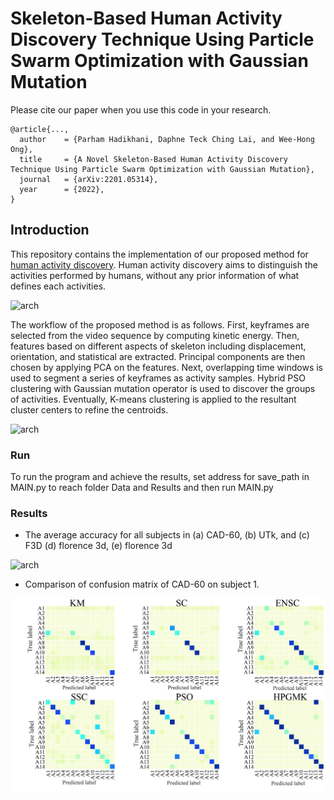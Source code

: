 # Skeleton-Based Human Activity Discovery Technique Using Particle Swarm Optimization with Gaussian Mutation

Please cite our paper when you use this code in your research.
```
@article{...,
  author    = {Parham Hadikhani, Daphne Teck Ching Lai, and Wee-Hong Ong},
  title     = {A Novel Skeleton-Based Human Activity Discovery Technique Using Particle Swarm Optimization with Gaussian Mutation},
  journal   = {arXiv:2201.05314},
  year      = {2022},
}
```
## Introduction

This repository contains the implementation of our proposed method for [human activity discovery](). Human activity discovery aims to distinguish the activities performed by humans, without any prior information of what defines each activities. 

![arch](/Figures/fig-1.jpg)

The workflow of the proposed method is as follows. First, keyframes are selected from the video sequence by computing kinetic energy. Then, features based on different aspects of skeleton including displacement, orientation, and statistical are extracted. Principal components are then chosen by applying PCA on the features. Next, overlapping time windows is used to segment a series of keyframes as activity samples. Hybrid PSO clustering with Gaussian mutation operator is used to discover the groups of activities. Eventually, K-means clustering is applied to the resultant cluster centers to refine the centroids.

![arch](/Figures/fig-2.jpg)


### Run
To run the program and achieve the results, set address for save_path in MAIN.py to reach folder Data and Results and then run MAIN.py

### Results
* The average accuracy for all subjects in (a) CAD-60, (b) UTk, and (c) F3D (d) florence 3d, (e) florence 3d

![arch](/Figures/accu.jpg)

* Comparison of confusion matrix of CAD-60 on subject 1.

![arch](/Figures/fig-9.jpg)


